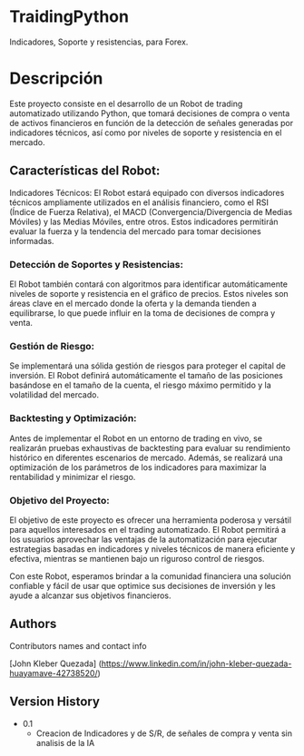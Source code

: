 # TraidingPython
Indicadores, Soporte y resistencias, para Forex.

# Descripción

Este proyecto consiste en el desarrollo de un Robot de trading automatizado utilizando Python, que tomará decisiones de compra o venta de activos financieros en función de la detección de señales generadas por indicadores técnicos, así como por niveles de soporte y resistencia en el mercado.

## Características del Robot:

Indicadores Técnicos: El Robot estará equipado con diversos indicadores técnicos ampliamente utilizados en el análisis financiero, como el RSI (Índice de Fuerza Relativa), el MACD (Convergencia/Divergencia de Medias Móviles) y las Medias Móviles, entre otros. Estos indicadores permitirán evaluar la fuerza y la tendencia del mercado para tomar decisiones informadas.

### Detección de Soportes y Resistencias: 
El Robot también contará con algoritmos para identificar automáticamente niveles de soporte y resistencia en el gráfico de precios. Estos niveles son áreas clave en el mercado donde la oferta y la demanda tienden a equilibrarse, lo que puede influir en la toma de decisiones de compra y venta.

### Gestión de Riesgo: 
Se implementará una sólida gestión de riesgos para proteger el capital de inversión. El Robot definirá automáticamente el tamaño de las posiciones basándose en el tamaño de la cuenta, el riesgo máximo permitido y la volatilidad del mercado.

### Backtesting y Optimización: 
Antes de implementar el Robot en un entorno de trading en vivo, se realizarán pruebas exhaustivas de backtesting para evaluar su rendimiento histórico en diferentes escenarios de mercado. Además, se realizará una optimización de los parámetros de los indicadores para maximizar la rentabilidad y minimizar el riesgo.

### Objetivo del Proyecto:

El objetivo de este proyecto es ofrecer una herramienta poderosa y versátil para aquellos interesados en el trading automatizado. El Robot permitirá a los usuarios aprovechar las ventajas de la automatización para ejecutar estrategias basadas en indicadores y niveles técnicos de manera eficiente y efectiva, mientras se mantienen bajo un riguroso control de riesgos.

Con este Robot, esperamos brindar a la comunidad financiera una solución confiable y fácil de usar que optimice sus decisiones de inversión y les ayude a alcanzar sus objetivos financieros.


## Authors

Contributors names and contact info


[John Kleber Quezada] (https://www.linkedin.com/in/john-kleber-quezada-huayamave-42738520/)

## Version History

* 0.1
    * Creacion de Indicadores y de S/R, de señales de compra y venta sin analisis de la IA